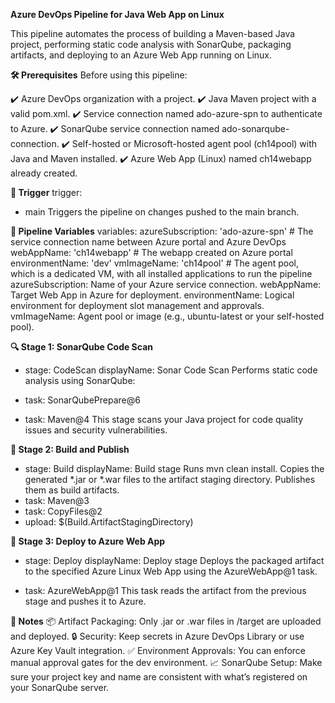 **Azure DevOps Pipeline for Java Web App on Linux**

This pipeline automates the process of building a Maven-based Java project, performing static code analysis with SonarQube, packaging artifacts, and deploying to an Azure Web App running on Linux.

**🛠️ Prerequisites**
Before using this pipeline:

✔️ Azure DevOps organization with a project.
✔️ Java Maven project with a valid pom.xml.
✔️ Service connection named ado-azure-spn to authenticate to Azure.
✔️ SonarQube service connection named ado-sonarqube-connection.
✔️ Self-hosted or Microsoft-hosted agent pool (ch14pool) with Java and Maven installed.
✔️ Azure Web App (Linux) named ch14webapp already created.

**🔁 Trigger**
trigger:
- main
Triggers the pipeline on changes pushed to the main branch.

**🔧 Pipeline Variables**
variables:
  azureSubscription: 'ado-azure-spn' # The service connection name between Azure portal and Azure DevOps
  webAppName: 'ch14webapp' # The webapp created on Azure portal
  environmentName: 'dev'
  vmImageName: 'ch14pool' # The agent pool, which is a dedicated VM, with all installed applications to run the pipeline
azureSubscription: Name of your Azure service connection.
webAppName: Target Web App in Azure for deployment.
environmentName: Logical environment for deployment slot management and approvals.
vmImageName: Agent pool or image (e.g., ubuntu-latest or your self-hosted pool).

**🔍 Stage 1: SonarQube Code Scan**
- stage: CodeScan
  displayName: Sonar Code Scan
Performs static code analysis using SonarQube:

- task: SonarQubePrepare@6
- task: Maven@4
This stage scans your Java project for code quality issues and security vulnerabilities.

**🧪 Stage 2: Build and Publish**
- stage: Build
  displayName: Build stage
Runs mvn clean install.
Copies the generated *.jar or *.war files to the artifact staging directory.
Publishes them as build artifacts.
- task: Maven@3
- task: CopyFiles@2
- upload: $(Build.ArtifactStagingDirectory)

**🚀 Stage 3: Deploy to Azure Web App**
- stage: Deploy
  displayName: Deploy stage
Deploys the packaged artifact to the specified Azure Linux Web App using the AzureWebApp@1 task.

- task: AzureWebApp@1
This task reads the artifact from the previous stage and pushes it to Azure.

**📌 Notes**
📦 Artifact Packaging: Only .jar or .war files in /target are uploaded and deployed.
🔒 Security: Keep secrets in Azure DevOps Library or use Azure Key Vault integration.
✅ Environment Approvals: You can enforce manual approval gates for the dev environment.
📈 SonarQube Setup: Make sure your project key and name are consistent with what’s registered on your SonarQube server.
